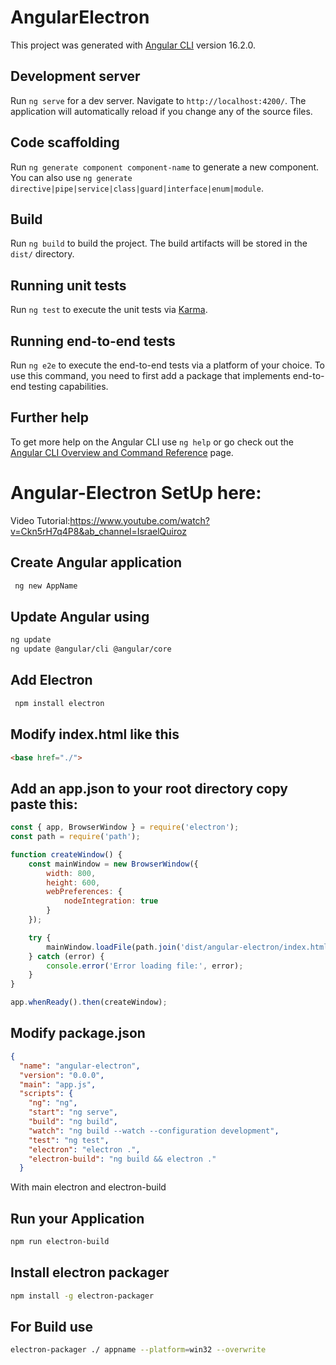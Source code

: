 # AngularElectron

This project was generated with [Angular CLI](https://github.com/angular/angular-cli) version 16.2.0.

## Development server

Run `ng serve` for a dev server. Navigate to `http://localhost:4200/`. The application will automatically reload if you change any of the source files.

## Code scaffolding

Run `ng generate component component-name` to generate a new component. You can also use `ng generate directive|pipe|service|class|guard|interface|enum|module`.

## Build

Run `ng build` to build the project. The build artifacts will be stored in the `dist/` directory.

## Running unit tests

Run `ng test` to execute the unit tests via [Karma](https://karma-runner.github.io).

## Running end-to-end tests

Run `ng e2e` to execute the end-to-end tests via a platform of your choice. To use this command, you need to first add a package that implements end-to-end testing capabilities.

## Further help

To get more help on the Angular CLI use `ng help` or go check out the [Angular CLI Overview and Command Reference](https://angular.io/cli) page.

# Angular-Electron SetUp here:

Video Tutorial:https://www.youtube.com/watch?v=Ckn5rH7q4P8&ab_channel=IsraelQuiroz

## Create Angular application
```bash
 ng new AppName
```
## Update Angular using 
```bash
ng update
ng update @angular/cli @angular/core
```
## Add Electron
```bash
 npm install electron
```
## Modify index.html like this 
```html
<base href="./">
```
## Add an app.json to your root directory copy paste this:
```javascript
const { app, BrowserWindow } = require('electron');
const path = require('path');

function createWindow() {
    const mainWindow = new BrowserWindow({
        width: 800,
        height: 600,
        webPreferences: {
            nodeIntegration: true
        }
    });

    try {
        mainWindow.loadFile(path.join('dist/angular-electron/index.html'));
    } catch (error) {
        console.error('Error loading file:', error);
    }
}

app.whenReady().then(createWindow);
```
## Modify package.json
```json
{
  "name": "angular-electron",
  "version": "0.0.0",
  "main": "app.js",
  "scripts": {
    "ng": "ng",
    "start": "ng serve",
    "build": "ng build",
    "watch": "ng build --watch --configuration development",
    "test": "ng test",
    "electron": "electron .",
    "electron-build": "ng build && electron ."
  }
``` 
With main electron and electron-build
## Run your Application
```bash
npm run electron-build
```
## Install electron packager
```bash
npm install -g electron-packager
```
## For Build use
```bash
electron-packager ./ appname --platform=win32 --overwrite
```